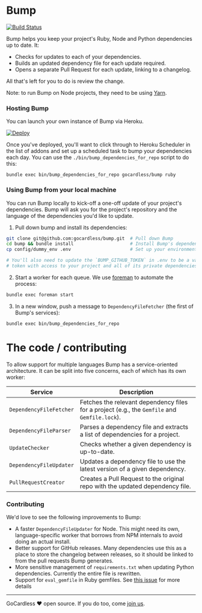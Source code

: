 # Bump

[![Build Status](https://circleci.com/gh/gocardless/bump/tree/master.svg?style=svg)](https://circleci.com/gh/gocardless/bump)

Bump helps you keep your project's Ruby, Node and Python dependencies up to date. It:

- Checks for updates to each of your dependencies.
- Builds an updated dependency file for each update required.
- Opens a separate Pull Request for each update, linking to a changelog.

All that's left for you to do is review the change.

Note: to run Bump on Node projects, they need to be using [Yarn](https://yarnpkg.com).

### Hosting Bump
You can launch your own instance of Bump via Heroku.

[![Deploy](https://www.herokucdn.com/deploy/button.svg)](https://heroku.com/deploy)

Once you've deployed, you'll want to click through to Heroku Scheduler in the
list of addons and set up a scheduled task to bump your dependencies each day.
You can use the `./bin/bump_dependencies_for_repo` script to do this:

```
bundle exec bin/bump_dependencies_for_repo gocardless/bump ruby
```

### Using Bump from your local machine

You can run Bump locally to kick-off a one-off update of your project's
dependencies. Bump will ask you for the project's repository and the language of
the dependencies you'd like to update.

1. Pull down bump and install its dependencies:
  ```bash
  git clone git@github.com:gocardless/bump.git  # Pull down Bump
  cd bump && bundle install                     # Install Bump's dependencies
  cp config/dummy_env .env                      # Set up your environment

  # You'll also need to update the `BUMP_GITHUB_TOKEN` in .env to be a valid
  # token with access to your project and all of its private dependencies.
  ```

2. Start a worker for each queue. We use [foreman](http://ddollar.github.io/foreman/) to automate the process:
  ```bash
  bundle exec foreman start
  ```

3. In a new window, push a message to `DependencyFileFetcher` (the first of Bump's services):
  ```bash
  bundle exec bin/bump_dependencies_for_repo
  ```

# The code / contributing

To allow support for multiple languages Bump has a service-oriented
architecture. It can be split into five concerns, each of which has its own
worker:

| Service                 | Description                                                                                   |
|-------------------------|-----------------------------------------------------------------------------------------------|
| `DependencyFileFetcher` | Fetches the relevant dependency files for a project (e.g., the `Gemfile` and `Gemfile.lock`). |
| `DependencyFileParser`  | Parses a dependency file and extracts a list of dependencies for a project.                   |
| `UpdateChecker`         | Checks whether a given dependency is up-to-date.                                              |
| `DependencyFileUpdater` | Updates a dependency file to use the latest version of a given dependency.                    |
| `PullRequestCreator`    | Creates a Pull Request to the original repo with the updated dependency file.                 |

### Contributing

We'd love to see the following improvements to Bump:

- A faster `DependencyFileUpdater` for Node. This might need its own,
  language-specific worker that borrows from NPM internals to avoid doing an
  actual install.
- Better support for GitHub releases. Many dependencies use this as a place to
  store the changelog between releases, so it should be linked to from the pull
  requests Bump generates.
- More sensitive management of `requirements.txt` when updating Python
  dependencies. Currently the entire file is rewritten.
- Support for `eval_gemfile` in Ruby gemfiles. See
  [this issue](https://github.com/gocardless/bump/issues/104) for more details

---

GoCardless ♥ open source. If you do too, come [join us](https://gocardless.com/about/jobs/software-engineer/).

